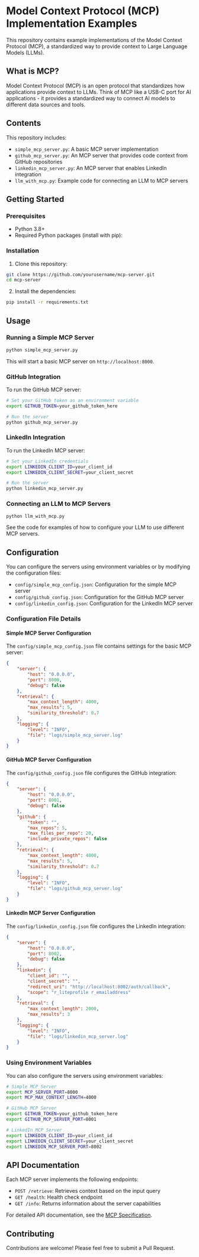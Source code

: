 # Model Context Protocol (MCP) Implementation Examples

This repository contains example implementations of the Model Context Protocol (MCP), a standardized way to provide context to Large Language Models (LLMs).

## What is MCP?

Model Context Protocol (MCP) is an open protocol that standardizes how applications provide context to LLMs. Think of MCP like a USB-C port for AI applications - it provides a standardized way to connect AI models to different data sources and tools.

## Contents

This repository includes:

- `simple_mcp_server.py`: A basic MCP server implementation
- `github_mcp_server.py`: An MCP server that provides code context from GitHub repositories
- `linkedin_mcp_server.py`: An MCP server that enables LinkedIn integration
- `llm_with_mcp.py`: Example code for connecting an LLM to MCP servers

## Getting Started

### Prerequisites

- Python 3.8+
- Required Python packages (install with pip):


### Installation

1. Clone this repository:
```bash
git clone https://github.com/yourusername/mcp-server.git
cd mcp-server
```

2. Install the dependencies:
```bash
pip install -r requirements.txt
```

## Usage

### Running a Simple MCP Server

```bash
python simple_mcp_server.py
```

This will start a basic MCP server on `http://localhost:8000`.

### GitHub Integration

To run the GitHub MCP server:

```bash
# Set your GitHub token as an environment variable
export GITHUB_TOKEN=your_github_token_here

# Run the server
python github_mcp_server.py
```

### LinkedIn Integration

To run the LinkedIn MCP server:

```bash
# Set your LinkedIn credentials
export LINKEDIN_CLIENT_ID=your_client_id
export LINKEDIN_CLIENT_SECRET=your_client_secret

# Run the server
python linkedin_mcp_server.py
```

### Connecting an LLM to MCP Servers

```bash
python llm_with_mcp.py
```

See the code for examples of how to configure your LLM to use different MCP servers.

## Configuration

You can configure the servers using environment variables or by modifying the configuration files:

- `config/simple_mcp_config.json`: Configuration for the simple MCP server
- `config/github_config.json`: Configuration for the GitHub MCP server
- `config/linkedin_config.json`: Configuration for the LinkedIn MCP server

### Configuration File Details

#### Simple MCP Server Configuration
The `config/simple_mcp_config.json` file contains settings for the basic MCP server:

```json
{
    "server": {
        "host": "0.0.0.0",
        "port": 8000,
        "debug": false
    },
    "retrieval": {
        "max_context_length": 4000,
        "max_results": 5,
        "similarity_threshold": 0.7
    },
    "logging": {
        "level": "INFO",
        "file": "logs/simple_mcp_server.log"
    }
}
```

#### GitHub MCP Server Configuration
The `config/github_config.json` file configures the GitHub integration:

```json
{
    "server": {
        "host": "0.0.0.0",
        "port": 8001,
        "debug": false
    },
    "github": {
        "token": "",
        "max_repos": 5,
        "max_files_per_repo": 20,
        "include_private_repos": false
    },
    "retrieval": {
        "max_context_length": 4000,
        "max_results": 5,
        "similarity_threshold": 0.7
    },
    "logging": {
        "level": "INFO",
        "file": "logs/github_mcp_server.log"
    }
}
```

#### LinkedIn MCP Server Configuration
The `config/linkedin_config.json` file configures the LinkedIn integration:

```json
{
    "server": {
        "host": "0.0.0.0",
        "port": 8002,
        "debug": false
    },
    "linkedin": {
        "client_id": "",
        "client_secret": "",
        "redirect_uri": "http://localhost:8002/auth/callback",
        "scope": "r_liteprofile r_emailaddress"
    },
    "retrieval": {
        "max_context_length": 2000,
        "max_results": 3
    },
    "logging": {
        "level": "INFO",
        "file": "logs/linkedin_mcp_server.log"
    }
}
```

### Using Environment Variables

You can also configure the servers using environment variables:

```bash
# Simple MCP Server
export MCP_SERVER_PORT=8000
export MCP_MAX_CONTEXT_LENGTH=4000

# GitHub MCP Server
export GITHUB_TOKEN=your_github_token_here
export GITHUB_MCP_SERVER_PORT=8001

# LinkedIn MCP Server
export LINKEDIN_CLIENT_ID=your_client_id
export LINKEDIN_CLIENT_SECRET=your_client_secret
export LINKEDIN_MCP_SERVER_PORT=8002
```

## API Documentation

Each MCP server implements the following endpoints:

- `POST /retrieve`: Retrieves context based on the input query
- `GET /health`: Health check endpoint
- `GET /info`: Returns information about the server capabilities

For detailed API documentation, see the [MCP Specification](https://example.com/mcp-spec).

## Contributing

Contributions are welcome! Please feel free to submit a Pull Request.
